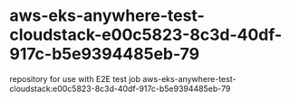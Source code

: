 # aws-eks-anywhere-test-cloudstack-e00c5823-8c3d-40df-917c-b5e9394485eb-79
repository for use with E2E test job aws-eks-anywhere-test-cloudstack:e00c5823-8c3d-40df-917c-b5e9394485eb-79
